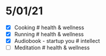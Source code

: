 # 5/01/21

- [x] Cooking # health & wellness
- [x] Running # health & wellness
- [x] Audiobook - startup you # intellect
- [ ] Meditation # health & wellness
